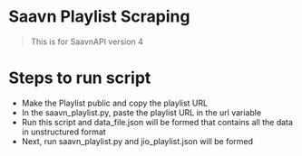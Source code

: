# Saavn Playlist Scraping

> This is for SaavnAPI version 4

# Steps to run script

- Make the Playlist public and copy the playlist URL
- In the saavn_playlist.py, paste the playlist URL in the url variable
- Run this script and data_file.json will be formed that contains all the data in unstructured format
- Next, run saavn_playlist.py and jio_playlist.json will be formed